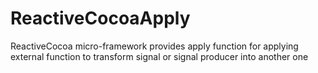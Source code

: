 # ReactiveCocoaApply
ReactiveCocoa micro-framework provides apply function for applying external function to transform signal or signal producer into another one
